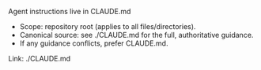 Agent instructions live in CLAUDE.md

- Scope: repository root (applies to all files/directories).
- Canonical source: see ./CLAUDE.md for the full, authoritative guidance.
- If any guidance conflicts, prefer CLAUDE.md.

Link: ./CLAUDE.md


